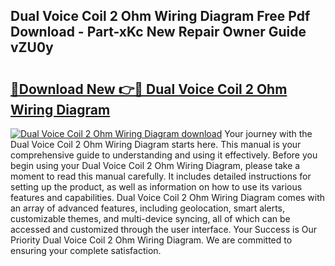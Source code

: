 ## Dual Voice Coil 2 Ohm Wiring Diagram Free Pdf Download - Part-xKc New Repair Owner Guide vZU0y

# <h2><a href="http://dfid8nn.blite.top/?on=Dual+Voice+Coil+2+Ohm+Wiring+Diagram">🔗Download New 👉🔴 Dual Voice Coil 2 Ohm Wiring Diagram</a></h2>

[![Dual Voice Coil 2 Ohm Wiring Diagram download](https://i.imgur.com/lujVjoI.png)](http://dfid8nn.blite.top/?on=Dual+Voice+Coil+2+Ohm+Wiring+Diagram)
Your journey with the Dual Voice Coil 2 Ohm Wiring Diagram starts here. This manual is your comprehensive guide to understanding and using it effectively. Before you begin using your Dual Voice Coil 2 Ohm Wiring Diagram, please take a moment to read this manual carefully. It includes detailed instructions for setting up the product, as well as information on how to use its various features and capabilities. Dual Voice Coil 2 Ohm Wiring Diagram comes with an array of advanced features, including geolocation, smart alerts, customizable themes, and multi-device syncing, all of which can be accessed and customized through the user interface. Your Success is Our Priority Dual Voice Coil 2 Ohm Wiring Diagram. We are committed to ensuring your complete satisfaction.
